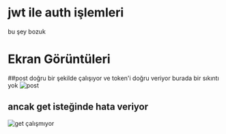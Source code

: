 
# jwt ile auth işlemleri    

bu şey bozuk 

# Ekran Görüntüleri
##post doğru bir şekilde çalışıyor ve token'i doğru veriyor burada bir sıkıntı yok
![post](https://github.com/user-attachments/assets/6f044a23-5577-40b5-b670-9d259c319f15)
## ancak get isteğinde hata veriyor
![get çalışmıyor](https://github.com/user-attachments/assets/cc35e94f-2a8f-48f4-b7c6-6208e3d64131)
